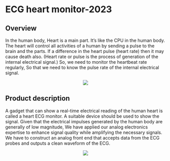 # ECG heart monitor-2023
## Overview

In the human body, Heart is a main part. It’s like the CPU in the human body. The heart
will control all activities of a human by sending a pulse to the brain and the parts. 
If a difference in the heart pulse (heart rate) then it may cause death also. (Heart rate or pulse
is the process of generation of the internal electrical signal.)
So, we need to monitor the heartbeat rate regularly, So that we need to know the pulse rate
of the internal electrical signal.

<p align="center">
  <img src="https://github.com/Manimohan05/ECG-Heart-Monitor-Lab-project/assets/125986011/45b76bb0-027b-454b-b3cf-0df9319f408d">
</p>

## Product description

A gadget that can show a real-time electrical reading of the human heart is called a heart
ECG monitor. A suitable device should be used to show the signal. Given that the electrical
impulses generated by the human body are generally of low magnitude, We have applied our
analog electronics expertise to enhance signal quality while amplifying the necessary signals.
We have to construct an analog front end that accepts data from the ECG probes and outputs
a clean waveform of the ECG.

<p align="center">
  <img src="https://github.com/Manimohan05/ECG-Heart-Monitor-Lab-project/assets/125986011/3c00ad8c-8bd2-4fac-99bf-6bfaf449b172">
</p>



